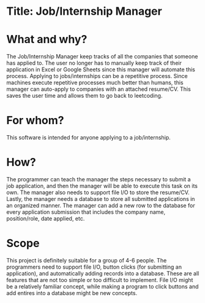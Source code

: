 # Title: Job/Internship Manager

# What and why?
The Job/Internship Manager keep tracks of all the companies that someone has applied to. The user no longer has to manually keep track of their application in Excel or Google Sheets since this manager will automate this process. Applying to jobs/internships can be a repetitive process. Since machines execute repetitive processes much better than humans, this manager can auto-apply to companies with an attached resume/CV. This saves the user time and allows them to go back to leetcoding. 

# For whom?
This software is intended for anyone applying to a job/internship. 

# How?
The programmer can teach the manager the steps necessary to submit a job application, and then the manager will be able to execute this task on its own. The manager also needs to support file I/O to store the resume/CV. Lastly, the manager needs a database to store all submitted applications in an organized manner. The manager can add a new row to the database for every application submission that includes the company name, position/role, date applied, etc. 

# Scope
This project is definitely suitable for a group of 4-6 people. The programmers need to support file I/O, button clicks (for submitting an application), and automatically adding records into a database. These are all features that are not too simple or too difficult to implement. File I/O might be a relatively familiar concept, while making a program to click buttons and add entires into a database might be new concepts.
